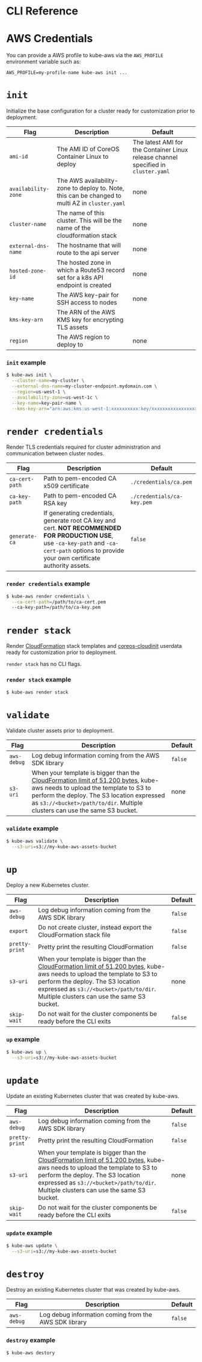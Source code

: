 # CLI Reference

# AWS Credentials

You can provide a AWS profile to kube-aws via the `AWS_PROFILE` environment variable such as:

```
AWS_PROFILE=my-profile-name kube-aws init ...
```

# `init`

Initialize the base configuration for a cluster ready for customization prior to deployment.

| Flag | Description | Default |
| -- | -- | -- |
| `ami-id` | The AMI ID of CoreOS Container Linux to deploy | The latest AMI for the Container Linux release channel specified in `cluster.yaml` |
| `availability-zone` | The AWS availability-zone to deploy to. Note, this can be changed to multi AZ in `cluster.yaml` | none |
| `cluster-name` | The name of this cluster. This will be the name of the cloudformation stack | none |
| `external-dns-name` | The hostname that will route to the api server | none |
| `hosted-zone-id` | The hosted zone in which a Route53 record set for a k8s API endpoint is created | none |
| `key-name` | The AWS key-pair for SSH access to nodes | none |
| `kms-key-arn` | The ARN of the AWS KMS key for encrypting TLS assets |
| `region` | The AWS region to deploy to | none |

### `init` example

```bash
$ kube-aws init \
  --cluster-name=my-cluster \
  --external-dns-name=my-cluster-endpoint.mydomain.com \
  --region=us-west-1 \
  --availability-zone=us-west-1c \
  --key-name=key-pair-name \
  --kms-key-arn="arn:aws:kms:us-west-1:xxxxxxxxxx:key/xxxxxxxxxxxxxxxxxxx"
```

# `render credentials`

Render TLS credentials required for cluster administration and communication between cluster nodes.

| Flag | Description | Default |
| -- | -- | -- |
| `ca-cert-path` | Path to pem-encoded CA x509 certificate | `./credentials/ca.pem` |
| `ca-key-path` | Path to pem-encoded CA RSA key | `./credentials/ca-key.pem` |
| `generate-ca` | If generating credentials, generate root CA key and cert. **NOT RECOMMENDED FOR PRODUCTION USE**, use `-ca-key-path` and `-ca-cert-path` options to provide your own certificate authority assets. | `false` |

### `render credentials` example

```bash
$ kube-aws render credentials \
  --ca-cert-path=/path/to/ca-cert.pem
  --ca-key-path=/path/to/ca-key.pem
```

# `render stack`

Render [CloudFormation](https://aws.amazon.com/cloudformation/) stack templates and [coreos-cloudinit](https://github.com/coreos/coreos-cloudinit) userdata ready for customization prior to deployment.

`render stack` has no CLI flags.

### `render stack` example

```bash
$ kube-aws render stack
```

# `validate`

Validate cluster assets prior to deployment.

| Flag | Description | Default |
| -- | -- | -- |
| `aws-debug` | Log debug information coming from the AWS SDK library | `false` |
| `s3-uri` | When your template is bigger than the [CloudFormation limit of 51,200 bytes](http://docs.aws.amazon.com/AWSCloudFormation/latest/UserGuide/cloudformation-limits.html), kube-aws needs to upload the template to S3 to perform the deploy. The S3 location expressed as `s3://<bucket>/path/to/dir`. Multiple clusters can use the same S3 bucket. | none |

### `validate` example

```bash
$ kube-aws validate \
  --s3-uri=s3://my-kube-aws-assets-bucket
```

# `up`

Deploy a new Kubernetes cluster.

| Flag | Description | Default |
| -- | -- | -- |
| `aws-debug` | Log debug information coming from the AWS SDK library | `false` |
| `export` | Do not create cluster, instead export the CloudFormation stack file | `false` |
| `pretty-print` | Pretty print the resulting CloudFormation | `false` |
| `s3-uri` | When your template is bigger than the [CloudFormation limit of 51,200 bytes](http://docs.aws.amazon.com/AWSCloudFormation/latest/UserGuide/cloudformation-limits.html), kube-aws needs to upload the template to S3 to perform the deploy. The S3 location expressed as `s3://<bucket>/path/to/dir`. Multiple clusters can use the same S3 bucket. | none |
| `skip-wait` | Do not wait for the cluster components be ready before the CLI exits | `false` |

### `up` example

```bash
$ kube-aws up \
  --s3-uri=s3://my-kube-aws-assets-bucket
```

# `update`

Update an existing Kubernetes cluster that was created by kube-aws.

| Flag | Description | Default |
| -- | -- | -- |
| `aws-debug` | Log debug information coming from the AWS SDK library | `false` |
| `pretty-print` | Pretty print the resulting CloudFormation | `false` |
| `s3-uri` | When your template is bigger than the [CloudFormation limit of 51,200 bytes](http://docs.aws.amazon.com/AWSCloudFormation/latest/UserGuide/cloudformation-limits.html), kube-aws needs to upload the template to S3 to perform the deploy. The S3 location expressed as `s3://<bucket>/path/to/dir`. Multiple clusters can use the same S3 bucket. | none |
| `skip-wait` | Do not wait for the cluster components be ready before the CLI exits | `false` |

### `update` example

```bash
$ kube-aws update \
  --s3-uri=s3://my-kube-aws-assets-bucket
```

# `destroy`

Destroy an existing Kubernetes cluster that was created by kube-aws.

| Flag | Description | Default |
| -- | -- | -- |
| `aws-debug` | Log debug information coming from the AWS SDK library | `false` |

### `destroy` example

```bash
$ kube-aws destory
```